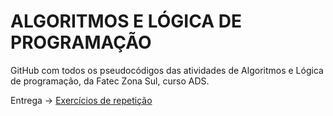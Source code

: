 # ALGORITMOS E LÓGICA DE PROGRAMAÇÃO

GitHub com todos os pseudocódigos das atividades de Algoritmos e Lógica de programação, da Fatec Zona Sul, curso ADS.

Entrega -> [Exercícios de repetição](https://github.com/i-malur/fatec-codigos-algoritmos/blob/2d9fd1c18dfcaf957881c7db9a8f0266f2480b99/Estruturas%20de%20repeti%C3%A7%C3%A3o)